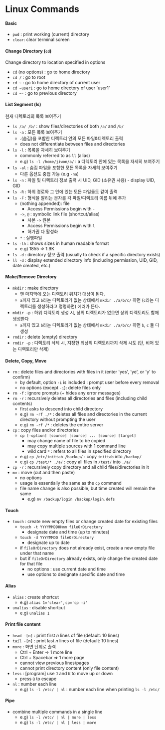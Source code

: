 # Linux Commands

#### Basic

- `pwd` : print working (current) directory
- `clear`: clear terminal screen

#### Change Directory (`cd`)

Change directory to location specified in options

- `cd` (no options) : go to home directory
- `cd /` : go to root
- `cd ~` : go to home directory of current user
- `cd ~user1` : go to home directory of user 'user1'
- `cd ~-` : go to previous directory

#### List Segment (ls)

현재 디렉토리의 목록 보여주기

- `ls /a/ /b/` : show files/directories of both `/a/` and `/b/`
- `ls -a` : 모든 목록 보여주기
  - .(숨김)을 포함한 디렉토리 안의 모든 파일&디렉토리 출력
  - does not differentiate between files and directories
- `ls -l` : 목록을 자세히 보여주기
  - commonly referred to as `ll` (alias)
  - e.g) `ls -l /home/jiwon/a/` : a 디렉토리 안에 있는 목록을 자세히 보여주기
- `ls -al` : 숨김 파일을 포함한 모든 목록을 자세히 보여주기
  - 다른 옵션도 중첩 가능 (e.g `-na`)
- `ls -n` : 파일 및 디렉토리 정보 출력 시 UID, GID (소유권 사용) - display UID, GID
- `ls -R` : 하위 경로와 그 안에 있는 모든 파일들도 같이 출력
- `ls -F` : 형식을 알리는 문자를 각 파일/디렉토리 이름 뒤에 추가
  - (nothing appended): file
    - Access Permissions begin with `-`
  - `->`, `@` : symbolic link file (shortcut/alias)
    - 사본 `->` 원본
    - Access Permissions begin with `l`
    - 허가권 다 활성화
  - `*` : 실행파일
- `ls -lh` : shows sizes in human readable format
  - e.g) 1855 => 1.9K
- `ls -d` : directory 정보 출력 (usually to check if a specific directory exists)
- `ll -d` : display extended directory info (including permission, UID, GID, date created, etc.)

#### Make/Remove Directory

- `mkdir` : make directory
  - 맨 마지막에 오는 디렉토리 위치가 대상이 된다.
  - `a`까지 있고 `b`라는 디렉토리가 없는 상태에서 `mkdir ./a/b/c/` 하면 (`c`라는 디렉토리를 생성하라고 명령하면) 에러가 뜬다.
- `mkdir -p` : 하위 디렉토리 생성 시, 상위 디렉토리가 없으면 상위 디렉토리도 함께 생성한다
  -  `a`까지 있고 `b`라는 디렉토리가 없는 상태에서 `mkdir ./a/b/c/`  하면 `b`, `c` 둘 다 생성
- `rmdir` : delete (empty) directory
- `rmdir -p` : 디렉토리 삭제 시, 지정한 최상위 디렉토리까지 삭제 시도 (단, 비어 있는 디렉토리만 삭제)

#### Delete, Copy, Move

- `rm` : delete files and directories with files in it (enter 'yes', 'ye', or 'y' to confirm)
  - by default, option `-i` is included : prompt user before every removal
  - no options (except `-i`): delete files only
- `rm -f` : ignore prompts (+ hides any error messages)
- `rm -r` : recursively deletes all directories and files (including child contents)
  - first asks to descend into child directory
  - e.g) `rm -rf ./*` : deletes all files and directories in the current directory without prompting the user
  - e.g) `rm -rf /*` : deletes the entire server
- `cp` : copy files and/or directories
  - `cp [-option] [source] [source] ... [source] [target]`
    - may change name of file to be copied
    - may copy multiple sources with 1 command line
    - wild card `*` : refers to all files in specified directory
  - e.g) `cp /etc/inittab /backup/` : copy `inittab` into `/backup/`
  - e.g) `cp /test/* ./a/` : copy all files in `/test/` into `./a/`
- `cp -r` : recursively copy directory and all child files/directories in it
- `mv` : move (cut and then paste)
  - no options
  - usage is essentially the same as the `cp` command
  - file name change is also possible, but time created will remain the same
    - e.g) `mv /backup/login /backup/login.defs`

#### Touch

- `touch` : create new empty files or change created date for existing files
  - `touch -t YYYYMMDDHHmm fileOrDirectory`
    - designate date and time (up to minutes)
  - `touch -d YYYYMMDD fileOrDirectory`
    - designate up to date
  - if `fileOrDirectory` does not already exist, create a new empty file under that name
  - but if `fileOrDirectory` already exists, only change the created date for that file
    - no options : use current date and time
    - use options to designate specific date and time

#### Alias

- `alias` : create shortcut
  - e.g) `alias 1='clear'`, `cp='cp -i'`
- `unalias` : disable shortcut
  - e.g) `unalias 1`

#### Print file content

- `head -[n]` : print first _n_ lines of file (default: 10 lines)
- `tail -[n]` : print last _n_ lines of file (default: 10 lines)
- `more` : 화면 단위로 출력
  - Ctrl + Enter => 1 more line
  - Ctrl + Spacebar => 1 more page
  - cannot view previous lines/pages
  - cannot print directory content (only file content)
- `less` : [program] use `J` and `K` to move up or down
  - press `Q` to escape
- `nl` : number each line
  - e.g) `ls -l /etc/ | nl` : number each line when printing `ls -l /etc/`

#### Pipe

- combine multiple commands in a single line
  - e.g) `ls -l /etc/ | nl | more | less`
  - e.g) `ls -l /etc/ | nl | less | more`
